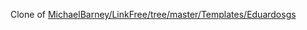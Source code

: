 Clone of [MichaelBarney/LinkFree/tree/master/Templates/Eduardosgs](https://github.com/MichaelBarney/LinkFree/tree/master/Templates/Eduardosgs)

